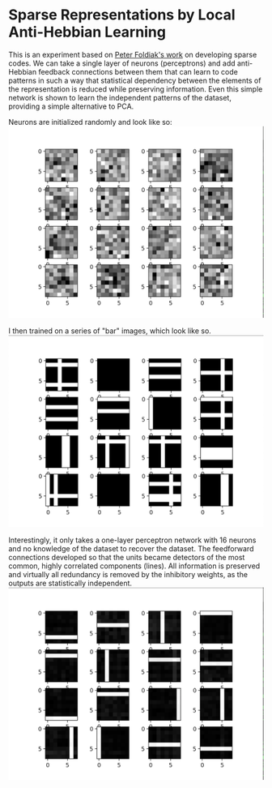 # Sparse Representations by Local Anti-Hebbian Learning
This is an experiment based on [Peter Foldiak's work](https://redwood.berkeley.edu/wp-content/uploads/2018/08/foldiak90.pdf) on developing sparse codes. We can take a single layer of neurons (perceptrons) and add anti-Hebbian feedback connections between them that can learn to code patterns in such a way that statistical dependency between the elements of the representation is reduced while preserving information. Even this simple network is shown to learn the independent patterns of the dataset, providing a simple alternative to PCA.

Neurons are initialized randomly and look like so:
![Before](img/before.png)

I then trained on a series of "bar" images, which look like so.
![Data](img/data.png)

Interestingly, it only takes a one-layer perceptron network with 16 neurons and no knowledge of the dataset to recover the dataset. The feedforward connections developed so that the units became detectors of the most common, highly correlated components (lines). All information is preserved and virtually all redundancy is removed by the inhibitory weights, as the outputs are statistically independent.
![After](img/after.png)
